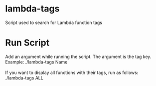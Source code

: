 # lambda-tags
Script used to search for Lambda function tags

# Run Script
Add an argument while running the script.  The argument is the tag key. <br />
Example: ./lambda-tags Name <br />
<br />
If you want to display all functions with their tags, run as follows: <br />
./lambda-tags ALL


